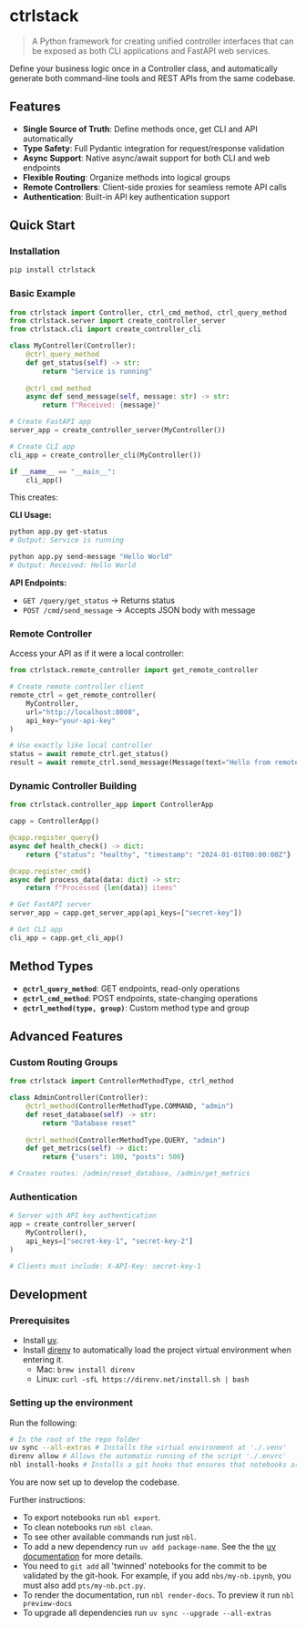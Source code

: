 # ctrlstack

> A Python framework for creating unified controller interfaces that can be exposed as both CLI applications and FastAPI web services.

<!-- #region -->
Define your business logic once in a Controller class, and automatically generate both command-line tools and REST APIs from the same codebase.

## Features

- **Single Source of Truth**: Define methods once, get CLI and API automatically
- **Type Safety**: Full Pydantic integration for request/response validation
- **Async Support**: Native async/await support for both CLI and web endpoints
- **Flexible Routing**: Organize methods into logical groups
- **Remote Controllers**: Client-side proxies for seamless remote API calls
- **Authentication**: Built-in API key authentication support

## Quick Start

### Installation

```bash
pip install ctrlstack
```

### Basic Example

```python
from ctrlstack import Controller, ctrl_cmd_method, ctrl_query_method
from ctrlstack.server import create_controller_server
from ctrlstack.cli import create_controller_cli

class MyController(Controller):
    @ctrl_query_method
    def get_status(self) -> str:
        return "Service is running"
    
    @ctrl_cmd_method  
    async def send_message(self, message: str) -> str:
        return f"Received: {message}"

# Create FastAPI app
server_app = create_controller_server(MyController())

# Create CLI app  
cli_app = create_controller_cli(MyController())

if __name__ == "__main__":
    cli_app()
```

This creates:

**CLI Usage:**
```bash
python app.py get-status
# Output: Service is running

python app.py send-message "Hello World"  
# Output: Received: Hello World
```

**API Endpoints:**
- `GET /query/get_status` → Returns status
- `POST /cmd/send_message` → Accepts JSON body with message

### Remote Controller

Access your API as if it were a local controller:

```python
from ctrlstack.remote_controller import get_remote_controller

# Create remote controller client
remote_ctrl = get_remote_controller(
    MyController, 
    url="http://localhost:8000",
    api_key="your-api-key"
)

# Use exactly like local controller
status = await remote_ctrl.get_status()
result = await remote_ctrl.send_message(Message(text="Hello from remote!"))
```

### Dynamic Controller Building

```python
from ctrlstack.controller_app import ControllerApp

capp = ControllerApp()

@capp.register_query()
async def health_check() -> dict:
    return {"status": "healthy", "timestamp": "2024-01-01T00:00:00Z"}

@capp.register_cmd()
async def process_data(data: dict) -> str:
    return f"Processed {len(data)} items"

# Get FastAPI server
server_app = capp.get_server_app(api_keys=["secret-key"])

# Get CLI app
cli_app = capp.get_cli_app()
```

## Method Types

- **`@ctrl_query_method`**: GET endpoints, read-only operations
- **`@ctrl_cmd_method`**: POST endpoints, state-changing operations  
- **`@ctrl_method(type, group)`**: Custom method type and group

## Advanced Features

### Custom Routing Groups

```python
from ctrlstack import ControllerMethodType, ctrl_method

class AdminController(Controller):
    @ctrl_method(ControllerMethodType.COMMAND, "admin")
    def reset_database(self) -> str:
        return "Database reset"
    
    @ctrl_method(ControllerMethodType.QUERY, "admin")  
    def get_metrics(self) -> dict:
        return {"users": 100, "posts": 500}

# Creates routes: /admin/reset_database, /admin/get_metrics
```

### Authentication

```python
# Server with API key authentication
app = create_controller_server(
    MyController(), 
    api_keys=["secret-key-1", "secret-key-2"]
)

# Clients must include: X-API-Key: secret-key-1
```
<!-- #endregion -->

<!-- #region -->
## Development

### Prerequisites

- Install [uv](https://docs.astral.sh/uv/getting-started/installation/).
- Install [direnv](https://direnv.net/) to automatically load the project virtual environment when entering it.
    - Mac: `brew install direnv`
    - Linux: `curl -sfL https://direnv.net/install.sh | bash`

### Setting up the environment

Run the following:

```bash
# In the root of the repo folder
uv sync --all-extras # Installs the virtual environment at './.venv'
direnv allow # Allows the automatic running of the script './.envrc'
nbl install-hooks # Installs a git hooks that ensures that notebooks are added properly
```

You are now set up to develop the codebase.

Further instructions:

- To export notebooks run `nbl export`.
- To clean notebooks run `nbl clean`.
- To see other available commands run just `nbl`.
- To add a new dependency run `uv add package-name`. See the the [uv documentation](https://docs.astral.sh/uv/) for more details.
- You need to `git add` all 'twinned' notebooks for the commit to be validated by the git-hook. For example, if you add `nbs/my-nb.ipynb`, you must also add `pts/my-nb.pct.py`.
- To render the documentation, run `nbl render-docs`. To preview it run `nbl preview-docs`
- To upgrade all dependencies run `uv sync --upgrade --all-extras`
<!-- #endregion -->
